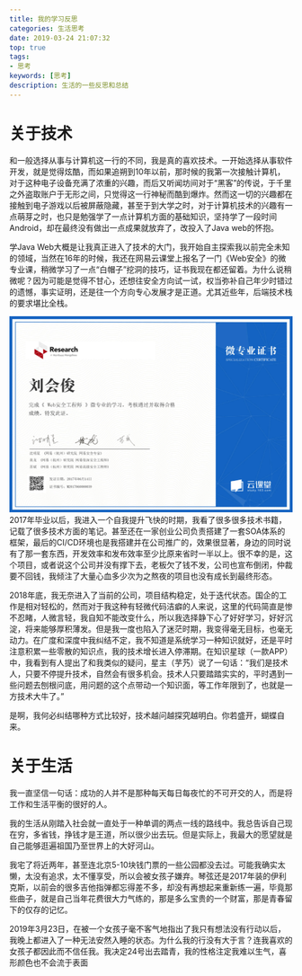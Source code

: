 ```yaml
---
title: 我的学习反思
categories: 生活思考
date: 2019-03-24 21:07:32
top: true
tags:
- 思考
keywords: [思考]
description: 生活的一些反思和总结
---
```


# 关于技术

和一般选择从事与计算机这一行的不同，我是真的喜欢技术。一开始选择从事软件开发，就是觉得炫酷，而如果追朔到10年以前，那时候的我第一次接触计算机，对于这种电子设备充满了浓重的兴趣，而后又听闻坊间对于“黑客”的传说，于千里之外盗取账户于无形之间，只觉得这一行神秘而酷到爆炸。然而这一切的兴趣都在接触到电子游戏以后被屏蔽隐藏，甚至于到大学之时，对于计算机技术的兴趣有一点萌芽之时，也只是勉强学了一点计算机方面的基础知识，坚持学了一段时间Android，却在最终没有做出一点成果就放弃了，改投入了Java web的怀抱。



学Java Web大概是让我真正进入了技术的大门，我开始自主探索我以前完全未知的领域，当然在16年的时候，我还在网易云课堂上报名了一门《Web安全》的微专业课，稍微学习了一点“白帽子”挖洞的技巧，证书我现在都还留着。为什么说稍微呢？因为可能是觉得不甘心，还想往安全方向试一试，权当弥补自己年少时错过的遗憾，事实证明，还是往一个方向专心发展才是正道。尤其近些年，后端技术栈的要求堪比全栈。



![我的学习反思\证书](我的学习反思\证书.png)2017年毕业以后，我进入一个自我提升飞快的时期，我看了很多很多技术书籍，记载了很多技术方面的笔记。甚至还在一家创业公司负责搭建了一套SOA体系的框架，最后的CI/CD环境也是我搭建并在公司推广的，效果很显著，身边的同时说有了那一套东西，开发效率和发布效率至少比原来省时一半以上。很不幸的是，这个项目，或者说这个公司并没有撑下去，老板欠了钱不发，公司也宣布倒闭，仲裁要不回钱，我倾注了大量心血多少次为之熬夜的项目也没有成长到最终形态。



 2018年底，我无奈进入了当前的公司，项目结构稳定，处于迭代状态。国企的工作是相对轻松的，然而对于我这种有轻微代码洁癖的人来说，这里的代码简直是惨不忍睹，人微言轻，我自知不能改变什么，所以我选择静下心了好好学习，好好沉淀，将来能够厚积薄发。但是我一度也陷入了迷茫时期，我变得毫无目标，也毫无动力。在广度和深度中我纠结不定，我不知道是系统学习一种知识就好，还是平时注意积累一些零散的知识点，我的技术增长进入停滞期。在知识星球（一款APP）中，我看到有人提出了和我类似的疑问，星主（芋艿）说了一句话：“我们是技术人，只要不停提升技术，自然会有很多机会。技术人只要踏踏实实的，平时遇到一些问题去刨根问底，用问题的这个点带动一个知识面，等工作年限到了，也就是一方技术大牛了。”



是啊，我何必纠结哪种方式比较好，技术越问越探究越明白。你若盛开，蝴蝶自来。



# 关于生活

我一直坚信一句话：成功的人并不是那种每天每日每夜忙的不可开交的人，而是将工作和生活平衡的很好的人。



我的生活从刚踏入社会就一直处于一种单调的两点一线的路线中。我总告诉自己现在穷，多省钱，挣钱才是王道，所以很少出去玩。但是实际上，我最大的愿望就是自己能够逛遍祖国乃至世界上的大好河山。



我宅了将近两年，甚至连北京5-10块钱门票的一些公园都没去过。可能我确实太懒，太没有追求，太不懂享受，所以会被女孩子嫌弃。琴弦还是2017年装的伊利克斯，以前会的很多吉他指弹都忘得差不多，却没有再想起来重新练一遍，毕竟那些曲子，就是自己当年花费很大力气练的，那是多么宝贵的一个财富，那是青春留下的仅存的记忆。



2019年3月23日，在被一个女孩子毫不客气地指出了我只有想法没有行动以后，我晚上都进入了一种无法安然入睡的状态。为什么我的行没有大于言？连我喜欢的女孩子都因此而不信任我。我决定24号出去踏青，我的性格注定我难以生气，喜形颜色也不会流于表面
















